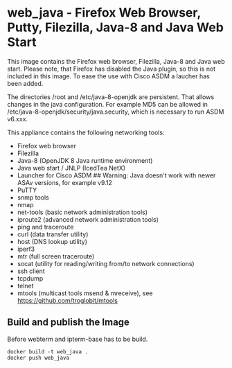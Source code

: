 # web_java - Firefox Web Browser, Putty, Filezilla, Java-8 and Java Web Start

This image contains the Firefox web browser, Filezilla, Java-8 and
Java web start. Please note, that Firefox has disabled
the Java plugin, so this is not included in this image.
To ease the use with Cisco ASDM a laucher has been added.

The directories /root and /etc/java-8-openjdk are persistent.
That allows changes in the java configuration. For example
MD5 can be allowed in /etc/java-8-openjdk/security/java.security,
which is necessary to run ASDM v6.xxx.

This appliance contains the following networking tools:

- Firefox web browser
- Filezilla
- Java-8 (OpenJDK 8 Java runtime environment)
- Java web start / JNLP (IcedTea NetX)
- Launcher for Cisco ASDM ## Warning: Java doesn't work with newer ASAv versions, for example v9.12
- PuTTY
- snmp tools
- nmap
- net-tools (basic network administration tools)
- iproute2 (advanced network administration tools)
- ping and traceroute
- curl (data transfer utility)
- host (DNS lookup utility)
- iperf3
- mtr (full screen traceroute)
- socat (utility for reading/writing from/to network connections)
- ssh client
- tcpdump
- telnet
- mtools (multicast tools msend & mreceive),
  see https://github.com/troglobit/mtools

## Build and publish the Image

Before webterm and ipterm-base has to be build.

```
docker build -t web_java .
docker push web_java
```
